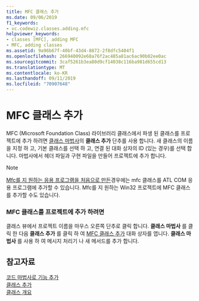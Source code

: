 ```yaml
---
title: MFC 클래스 추가
ms.date: 09/06/2019
f1_keywords:
- vc.codewiz.classes.adding.mfc
helpviewer_keywords:
- classes [MFC], adding MFC
- MFC, adding classes
ms.assetid: 9a96b67f-40bf-43d4-8872-2f8dfc5404f1
ms.openlocfilehash: 266940092e68a76f2ac485a81ac6ac90b02ee0ac
ms.sourcegitcommit: 3caf5261b3ea80d9cf14038c116ba981d655cd13
ms.translationtype: MT
ms.contentlocale: ko-KR
ms.lasthandoff: 09/11/2019
ms.locfileid: "70907648"
---
```

# <a name="adding-an-mfc-class"></a>MFC 클래스 추가

MFC (Microsoft Foundation Class) 라이브러리 클래스에서 파생 된 클래스를 프로젝트에 추가 하려면 [클래스 마법사](mfc-class-wizard.md)의 **클래스 추가** 단추를 사용 합니다. 새 클래스의 이름을 지정 하 고, 기본 클래스를 선택 하 고, 연결 된 대화 상자의 ID (있는 경우)를 선택 합니다. 마법사에서 헤더 파일과 구현 파일을 만들어 프로젝트에 추가 합니다.

> [!NOTE]
>  [Mfc를 지 원하는 응용 프로그램을 처음으로 만든](../../atl/reference/mfc-support-in-atl-projects.md)경우에는 mfc 클래스를 ATL COM 응용 프로그램에 추가할 수 있습니다. Mfc를 지 원하는 Win32 프로젝트에 MFC 클래스를 추가할 수도 있습니다.

### <a name="to-add-an-mfc-class-to-your-project"></a>MFC 클래스를 프로젝트에 추가 하려면

클래스 뷰에서 프로젝트 이름을 마우스 오른쪽 단추로 클릭 합니다. **클래스 마법사** 를 클릭 한 다음 **클래스 추가** 를 클릭 하 여 [MFC 클래스 추가](mfc-add-class-wizard.md) 대화 상자를 엽니다. **클래스 마법사** 를 사용 하 여 메시지 처리기 나 새 메서드를 추가 합니다.

## <a name="see-also"></a>참고자료

[코드 마법사로 기능 추가](../../ide/adding-functionality-with-code-wizards-cpp.md)<br/>
[클래스 추가](../../ide/adding-a-class-visual-cpp.md)<br/>
[클래스 개요](../../mfc/class-library-overview.md)
